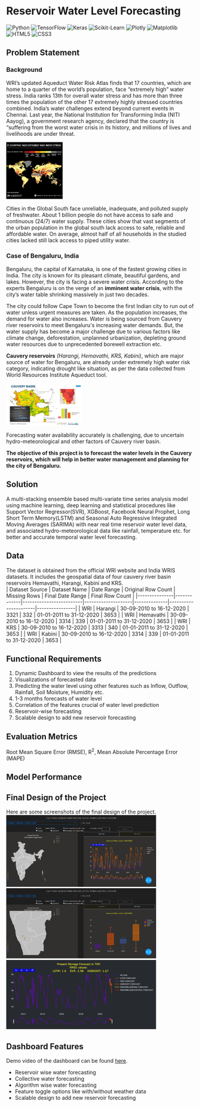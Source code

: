 # Reservoir Water Level Forecasting
<p align="left">
  <img src="https://img.shields.io/badge/Python-3776AB?style=for-the-badge&logo=python&logoColor=white" alt="Python">
  <img src="https://img.shields.io/badge/TensorFlow-FF6F00?style=for-the-badge&logo=tensorflow&logoColor=white" alt="TensorFlow">
  <img src="https://img.shields.io/badge/Keras-D00000?style=for-the-badge&logo=keras&logoColor=white" alt="Keras">
  <img src="https://img.shields.io/badge/Scikit--Learn-F7931E?style=for-the-badge&logo=scikit-learn&logoColor=white" alt="Scikit-Learn">
  <img src="https://img.shields.io/badge/Plotly-3F4F75?style=for-the-badge&logo=plotly&logoColor=white" alt="Plotly">
  <img src="https://img.shields.io/badge/Matplotlib-11557C?style=for-the-badge&logo=matplotlib&logoColor=white" alt="Matplotlib">
  <img src="https://img.shields.io/badge/HTML5-E34F26?style=for-the-badge&logo=html5&logoColor=white" alt="HTML5">
  <img src="https://img.shields.io/badge/CSS3-1572B6?style=for-the-badge&logo=css3&logoColor=white" alt="CSS3">
  

  
</p>


## Problem Statement
### Background
WRI’s updated Aqueduct Water Risk Atlas finds that 17 countries, which are home to a quarter of the world’s population, face “extremely high” water stress. India ranks 13th for overall water stress and has more than three times the population of the other 17 extremely highly stressed countries combined. India’s water challenges extend beyond current events in Chennai. Last year, the National Institution for Transforming India (NITI Aayog), a government research agency, declared that the country is “suffering from the worst water crisis in its history, and millions of lives and livelihoods are under threat.

<img src="img/water-condition.png" alt="Aqueduct Report" style="max-width: 30%; height: auto;">

Cities in the Global South face unreliable, inadequate, and polluted supply of freshwater. About 1 billion people do not have access to safe and continuous (24/7) water supply. These cities show that vast segments of the urban population in the global south lack access to safe, reliable and affordable water. On average, almost half of all households in the studied cities lacked still lack access to piped utility water. 

### Case of Bengaluru, India
Bengaluru, the capital of Karnataka, is one of the fastest growing cities in India. The city is known for its pleasant climate, beautiful gardens, and lakes. However, the city is facing a severe water crisis. According to the experts Bengaluru is on the verge of an **imminent water crisis**, with the city’s water table shrinking massively in just two decades. 

The city could follow Cape Town to become the first Indian city to run out of water unless urgent measures are taken. As the population increases, the demand for water also increases. Water is being sourced from Cauvery river reservoirs to meet Bengaluru's increasing water demands. But, the water supply has become a major challenge  due to various factors like climate change, deforestation, unplanned urbanization, depleting ground water resources due to unprecedented borewell extraction etc.

**Cauvery reservoirs** *(Harangi, Hemavathi, KRS, Kabini)*, which are major source of water for Bengaluru, are already under extremely high water risk  category, indicating drought like situation,  as per the data collected from World Resources Institute Aqueduct tool. 

<img src="img/cauvery-basin.png" alt="Cauvery basin" style="max-width: 40%; height: auto;">

Forecasting water availability accurately is challenging, due to uncertain hydro-meteorological  and other factors of Cauvery river basin.

**The objective of this project is to forecast the water levels in the Cauvery reservoirs, which will help in better water management and planning for the city of Bengaluru.**




## Solution
A multi-stacking ensemble based multi-variate time series analysis model using machine learning, deep learning and statistical procedures like Support Vector Regressor(SVR), XGBoost, Facebook Neural Prophet, Long Short Term Memory(LSTM) and Seasonal Auto Regressive Integrated Moving Averages (SARIMA) with near real time reservoir water level data, and associated hydro-meteorological data like rainfall, temperature etc. for better and accurate temporal water level forecasting.

## Data
The dataset is obtained from the official WRI website and India WRIS datasets. It includes the geospatial data of four cauvery river basin reservoirs Hemavathi, Harangi, Kabini and KRS.  
| Dataset Source | Dataset Name | Date Range               | Original Row Count | Missing Rows | Final Date Range      | Final Row Count |
|---------------|-------------|-------------------------|--------------------|--------------|----------------------|----------------|
| WRI           | Harangi     | 30-09-2010 to 16-12-2020 | 3321               | 332          | 01-01-2011 to 31-12-2020 | 3653           |
| WRI           | Hemavathi   | 30-09-2010 to 16-12-2020 | 3314               | 339          | 01-01-2011 to 31-12-2020 | 3653           |
| WRI           | KRS         | 30-09-2010 to 16-12-2020 | 3313               | 340          | 01-01-2011 to 31-12-2020 | 3653           |
| WRI           | Kabini      | 30-09-2010 to 16-12-2020 | 3314               | 339          | 01-01-2011 to 31-12-2020 | 3653           |


## Functional Requirements
1. Dynamic Dashboard to view the results of the predictions
2. Visualizations of forecasted data
3. Predicting the water level using other features such as Inflow, Outflow, Rainfall, Soil Moisture, Humidity etc.
4. 1-3 months forecasts of water level
5. Correlation of the features crucial of water level prediction
6. Reservoir-wise forecasting
7. Scalable design to add new reservoir forecasting 


## Evaluation Metrics
Root Mean Square Error (RMSE), R<sup>2</sup>, Mean Absolute Percentage Error (MAPE)

## Model Performance

## Final Design of the Project
Here are some screenshots of the final design of the project.
<img src="img/dash1.png" alt="Dashboard1" style="max-width: 80%; height: auto;">
<img src="img/dash2.png" alt="Dashboard2" style="max-width: 80%; height: auto;">
<img src="img/dash3.png" alt="Dashboard3" style="max-width: 80%; height: auto;">

## Dashboard Features
Demo video of the dashboard can be found [here](https://drive.google.com/file/d/1sTAAyVX3CmPLgNGGhuxafODhc-3nX2Ki/view?usp=sharing).
- Reservoir wise water forecasting
- Collective water forecasting
- Algorithm wise water forecasting
- Feature toggle options like with/without weather data
- Scalable design to add new reservoir forecasting




